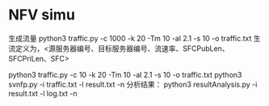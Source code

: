 # NFV simu

生成流量
python3 traffic.py -c 1000 -k 20 -Tm 10 -al 2.1 -s 10 -o traffic.txt
生流定义为，<源服务器编号、目标服务器编号、流速率、SFCPubLen、SFCPriLen、SFC>

python3 traffic.py -c 10 -k 20 -Tm 10 -al 2.1 -s 10 -o traffic.txt
python3 svnfp.py -i traffic.txt -l result.txt -n
分析结果：
python3 resultAnalysis.py -i result.txt -l log.txt -n
